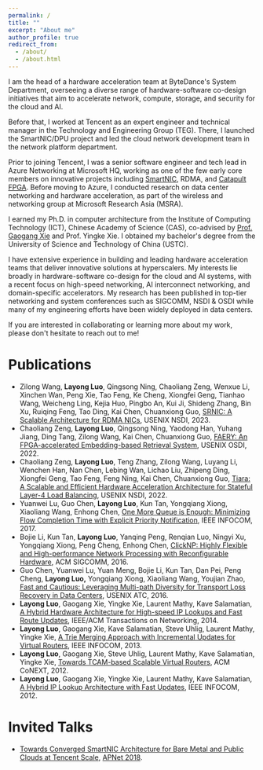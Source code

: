 ```yaml
---
permalink: /
title: ""
excerpt: "About me"
author_profile: true
redirect_from: 
  - /about/
  - /about.html
---
```


I am the head of a hardware acceleration team at ByteDance's System Department, overseeing a diverse range of hardware-software co-design initiatives that aim to accelerate network, compute, storage, and security for the cloud and AI. 

Before that, I worked at Tencent as an expert engineer and technical manager in the Technology and Engineering Group (TEG). There, I launched the SmartNIC/DPU project and led the cloud network development team in the network platform department. 

Prior to joining Tencent, I was a senior software engineer and tech lead in Azure Networking at Microsoft HQ, working as one of the few early core members on innovative projects including [SmartNIC](https://www.microsoft.com/en-us/research/project/azure-smartnic/), RDMA, and [Catapult FPGA](https://www.microsoft.com/en-us/research/project/project-catapult/).  Before moving to Azure, I conducted research on data center networking and hardware acceleration, as part of the wireless and networking group at Microsoft Research Asia (MSRA).

I earned my Ph.D. in computer architecture from the Institute of Computing Technology (ICT), Chinese Academy of Science (CAS), co-advised by [Prof. Gaogang Xie](https://people.ucas.ac.cn/~_xie?language=en) and Prof. Yingke Xie.  I obtained my bachelor's degree from the University of Science and Technology of China (USTC). 

I have extensive experience in building and leading hardware acceleration teams that deliver innovative solutions at hyperscalers. My interests lie broadly in hardware-software co-design for the cloud and AI systems, with a recent focus on high-speed networking, AI interconnect networking, and domain-specific accelerators.  My research has been published in top-tier networking and system conferences such as SIGCOMM, NSDI & OSDI while many of my engineering efforts have been widely deployed in data centers.

If you are interested in collaborating or learning more about my work, please don't hesitate to reach out to me!

Publications
======

- Zilong Wang, **Layong Luo**, Qingsong Ning, Chaoliang Zeng, Wenxue Li, Xinchen Wan, Peng Xie,  Tao Feng, Ke Cheng, Xiongfei Geng, Tianhao Wang, Weicheng Ling, Kejia Huo, Pingbo An, Kui Ji,  Shideng Zhang, Bin Xu, Ruiqing Feng, Tao Ding, Kai Chen, Chuanxiong Guo, [SRNIC: A Scalable Architecture for RDMA NICs](https://luolayong.github.io/files/SRNIC-nsdi23-camera-ready.pdf), USENIX NSDI, 2023.  
- Chaoliang Zeng, **Layong Luo**, Qingsong Ning, Yaodong Han, Yuhang Jiang, Ding Tang, Zilong Wang, Kai Chen, Chuanxiong Guo, [FAERY: An FPGA-accelerated Embedding-based Retrieval System](https://www.usenix.org/conference/osdi22/presentation/zeng), USENIX OSDI, 2022.  
- Chaoliang Zeng, **Layong Luo**, Teng Zhang, Zilong Wang, Luyang Li, Wenchen Han, Nan Chen, Lebing Wan, Lichao Liu, Zhipeng Ding, Xiongfei Geng, Tao Feng, Feng Ning, Kai Chen, Chuanxiong Guo, [Tiara: A Scalable and Efficient Hardware Acceleration Architecture for Stateful Layer-4 Load Balancing](https://www.usenix.org/conference/nsdi22/presentation/zeng), USENIX NSDI, 2022.  
- Yuanwei Lu, Guo Chen, **Layong Luo**, Kun Tan, Yongqiang Xiong, Xiaoliang Wang, Enhong Chen, [One More Queue is Enough: Minimizing Flow Completion Time with Explicit Priority Notification](https://ieeexplore.ieee.org/document/8056946), IEEE INFOCOM, 2017.  
- Bojie Li, Kun Tan, **Layong Luo**, Yanqing Peng, Renqian Luo, Ningyi Xu, Yongqiang Xiong, Peng Cheng, Enhong Chen, [ClickNP: Highly Flexible and High-performance Network Processing with Reconfigurable Hardware](https://dl.acm.org/doi/10.1145/2934872.2934897), ACM SIGCOMM, 2016.  
- Guo Chen, Yuanwei Lu, Yuan Meng, Bojie Li, Kun Tan, Dan Pei, Peng Cheng, **Layong Luo,** Yongqiang Xiong, Xiaoliang Wang, Youjian Zhao, [Fast and Cautious: Leveraging Multi-path  Diversity for Transport Loss Recovery in Data Centers](https://www.usenix.org/conference/atc16/technical-sessions/presentation/chen), USENIX ATC, 2016.  
- **Layong Luo**, Gaogang Xie, Yingke Xie, Laurent Mathy, Kave Salamatian, [A Hybrid Hardware  Architecture for High-speed IP Lookups and Fast Route Updates](https://ieeexplore.ieee.org/document/6544293), IEEE/ACM Transactions on  Networking, 2014.  
- **Layong Luo**, Gaogang Xie, Kave Salamatian, Steve Uhlig, Laurent Mathy, Yingke Xie, [A Trie  Merging Approach with Incremental Updates for Virtual Routers](https://ieeexplore.ieee.org/document/6566914?arnumber=6566914), IEEE INFOCOM, 2013.
- **Layong Luo**, Gaogang Xie, Steve Uhlig, Laurent Mathy, Kave Salamatian, Yingke Xie, [Towards TCAM-based Scalable Virtual Routers](https://dl.acm.org/doi/10.1145/2413176.2413186), ACM CoNEXT, 2012.
- **Layong Luo**, Gaogang Xie, Yingke Xie, Laurent Mathy, Kave Salamatian, [A Hybrid IP Lookup Architecture with Fast Updates](https://ieeexplore.ieee.org/document/6195633), IEEE INFOCOM, 2012.

Invited Talks
======

- [Towards Converged SmartNIC Architecture for Bare Metal and Public Clouds at Tencent Scale](https://conferences.sigcomm.org/events/apnet2018/slides/larry.pdf), [APNet 2018](https://conferences.sigcomm.org/events/apnet2018/program.html).

